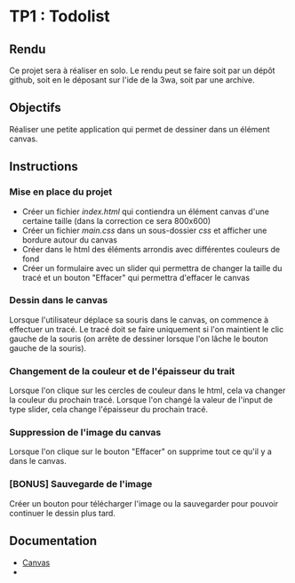 # TP1 : Todolist

## Rendu

Ce projet sera à réaliser en solo. Le rendu peut se faire soit par un dépôt github, soit en le déposant sur l'ide de la 3wa, soit par une archive.

## Objectifs

Réaliser une petite application qui permet de dessiner dans un élément canvas.

## Instructions

### Mise en place du projet

* Créer un fichier *index.html* qui contiendra un élément canvas d'une certaine taille (dans la correction ce sera 800x600)
* Créer un fichier *main.css* dans un sous-dossier *css* et afficher une bordure autour du canvas
* Créer dans le html des éléments arrondis avec différentes couleurs de fond
* Créer un formulaire avec un slider qui permettra de changer la taille du tracé et un bouton "Effacer" qui permettra d'effacer le canvas

### Dessin dans le canvas

Lorsque l'utilisateur déplace sa souris dans le canvas, on commence à effectuer un tracé. Le tracé doit se faire uniquement si l'on maintient le clic gauche de la souris (on arrête de dessiner lorsque l'on lâche le bouton gauche de la souris).

### Changement de la couleur et de l'épaisseur du trait

Lorsque l'on clique sur les cercles de couleur dans le html, cela va changer la couleur du prochain tracé. Lorsque l'on changé la valeur de l'input de type slider, cela change l'épaisseur du prochain tracé.

### Suppression de l'image du canvas

Lorsque l'on clique sur le bouton "Effacer" on supprime tout ce qu'il y a dans le canvas.

### [BONUS] Sauvegarde de l'image

Créer un bouton pour télécharger l'image ou la sauvegarder pour pouvoir continuer le dessin plus tard.

## Documentation

* [Canvas](https://developer.mozilla.org/fr/docs/Web/API/Canvas_API)
* 